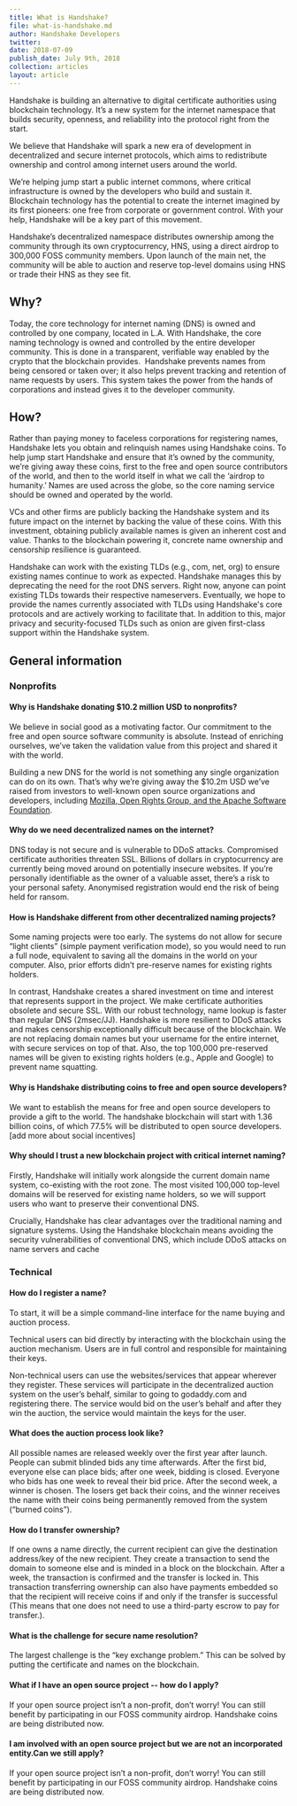 ```yaml
---
title: What is Handshake?
file: what-is-handshake.md
author: Handshake Developers
twitter: 
date: 2018-07-09
publish_date: July 9th, 2018
collection: articles
layout: article
---
```


Handshake is building an alternative to digital certificate
authorities using blockchain technology. It’s a new system for the
internet namespace that builds security, openness, and reliability
into the protocol right from the start.

We believe that Handshake will spark a new era of development in
decentralized and secure internet protocols, which aims to
redistribute ownership and control among internet users around the
world.

We’re helping jump start a public internet commons, where critical
infrastructure is owned by the developers who build and sustain
it. Blockchain technology has the potential to create the internet
imagined by its first pioneers: one free from corporate or government
control. With your help, Handshake will be a key part of this
movement.

Handshake’s decentralized namespace distributes ownership among the
community through its own cryptocurrency, HNS, using a direct airdrop
to 300,000 FOSS community members. Upon launch of the main net, the
community will be able to auction and reserve top-level domains using
HNS or trade their HNS as they see fit.

## Why?

Today, the core technology for internet naming (DNS) is owned and
controlled by one company, located in L.A. With Handshake, the core
naming technology is owned and controlled by the entire developer
community. This is done in a transparent, verifiable way enabled by
the crypto that the blockchain provides.  ​ Handshake prevents names
from being censored or taken over; it also helps prevent tracking and
retention of name requests by users. This system takes the power from
the hands of corporations and instead gives it to the developer
community.

## How?

Rather than paying money to faceless corporations for registering
names, Handshake lets you obtain and relinquish names using Handshake coins. To
help jump start Handshake and ensure that it’s owned by the community,
we’re giving away these coins, first to the free and open source contributors of
the world, and then to the world itself in what we call the ‘airdrop
to humanity.’ Names are used across the globe, so the core naming
service should be owned and operated by the world.

VCs and other firms are publicly backing the Handshake system and its
future impact on the internet by backing the value of these
coins. With this investment, obtaining publicly available names is
given an inherent cost and value. Thanks to the blockchain powering
it, concrete name ownership and censorship resilience is guaranteed.

​Handshake can work with the existing TLDs (e.g., com, net, org) to
ensure existing names continue to work as expected. Handshake manages
this by deprecating the need for the root DNS servers. Right now,
anyone can point existing TLDs towards their respective
nameservers. Eventually, we hope to provide the names currently
associated with TLDs using Handshake's core protocols and are actively
working to facilitate that. In addition to this, major privacy and
security-focused TLDs such as onion are given first-class support
within the Handshake system.
 
## General information

### Nonprofits

#### Why is Handshake donating $10.2 million USD to nonprofits?

We believe in social good as a motivating factor. Our commitment to
the free and open source software community is absolute. Instead of
enriching ourselves, we’ve taken the validation value from this
project and shared it with the world.

Building a new DNS for the world is not something any single
organization can do on its own. That’s why we’re giving away the
$10.2m USD we’ve raised from investors to well-known open source
organizations and developers, including [Mozilla, Open Rights Group,
and the Apache Software Foundation](https://handshake.org/#pledge).

#### Why do we need decentralized names on the internet?

DNS today is not secure and is vulnerable to DDoS attacks. Compromised
certificate authorities threaten SSL. Billions of dollars in
cryptocurrency are currently being moved around on potentially
insecure websites. If you’re personally identifiable as the owner of a
valuable asset, there’s a risk to your personal safety. Anonymised
registration would end the risk of being held for ransom.

#### How is Handshake different from other decentralized naming projects?

Some naming projects were too early. The systems do not allow for
secure “light clients” (simple payment verification mode), so you
would need to run a full node, equivalent to saving all the domains in
the world on your computer. Also, prior efforts didn’t pre-reserve
names for existing rights holders.

In contrast, Handshake creates a shared investment on time and
interest that represents support in the project. We make certificate
authorities obsolete and secure SSL. With our robust technology, name
lookup is faster than regular DNS (2msec/JJ). Handshake is more
resilient to DDoS attacks and makes censorship exceptionally difficult
because of the blockchain. We are not replacing domain names but your
username for the entire internet, with secure services on top of
that. Also, the top 100,000 pre-reserved names will be given to
existing rights holders (e.g., Apple and Google) to prevent name
squatting.

#### Why is Handshake distributing coins to free and open source developers?

We want to establish the means for free and open source developers to
provide a gift to the world. The handshake blockchain will start with
1.36 billion coins, of which 77.5% will be distributed to open source
developers. [add more about social incentives]

#### Why should I trust a new blockchain project with critical internet naming?

Firstly, Handshake will initially work alongside the current domain
name system, co-existing with the root zone. The most visited 100,000
top-level domains will be reserved for existing name holders, so we
will support users who want to preserve their conventional DNS.

Crucially, Handshake has clear advantages over the traditional naming
and signature systems. Using the Handshake blockchain means avoiding
the security vulnerabilities of conventional DNS, which include DDoS
attacks on name servers and cache

### Technical

#### How do I register a name?

To start, it will be a simple command-line interface for the name
buying and auction process.

Technical users can bid directly by interacting with the blockchain
using the auction mechanism. Users are in full control and responsible
for maintaining their keys.

Non-technical users can use the websites/services that appear wherever
they register. These services will participate in the decentralized
auction system on the user’s behalf, similar to going to godaddy.com
and registering there. The service would bid on the user’s behalf and
after they win the auction, the service would maintain the keys for
the user.

#### What does the auction process look like?

All possible names are released weekly over the first year after
launch. People can submit blinded bids any time afterwards. After the
first bid, everyone else can place bids; after one week, bidding is
closed. Everyone who bids has one week to reveal their bid
price. After the second week, a winner is chosen. The losers get back
their coins, and the winner receives the name with their coins being
permanently removed from the system (“burned coins”).

#### How do I transfer ownership?

If one owns a name directly, the current recipient can give the
destination address/key of the new recipient. They create a
transaction to send the domain to someone else and is minded in a
block on the blockchain. After a week, the transaction is confirmed
and the transfer is locked in. This transaction transferring ownership
can also have payments embedded so that the recipient will receive
coins if and only if the transfer is successful (This means that one
does not need to use a third-party escrow to pay for transfer.).

#### What is the challenge for secure name resolution?

The largest challenge is the “key exchange problem.” This can be
solved by putting the certificate and names on the blockchain.

#### What if I have an open source project -- how do I apply?

If your open source project isn’t a non-profit, don’t worry! You can
still benefit by participating in our FOSS community
airdrop. Handshake coins are being distributed now.

#### I am involved with an open source project but we are not an incorporated entity.Can we still apply?

If your open source project isn’t a non-profit, don’t worry! You can
still benefit by participating in our FOSS community
airdrop. Handshake coins are being distributed now.

